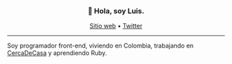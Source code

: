 <h3 align="center">👋 Hola, soy Luis.</h3>

<p align="center">
  <a href="https://luisromero.co/">Sitio web</a> •
  <a href="https://twitter.com/luiscobits">Twitter</a>
</p>

---

Soy programador front-end, viviendo en Colombia, trabajando en [CercaDeCasa](https://cercadecasa.co/) y aprendiendo Ruby.
